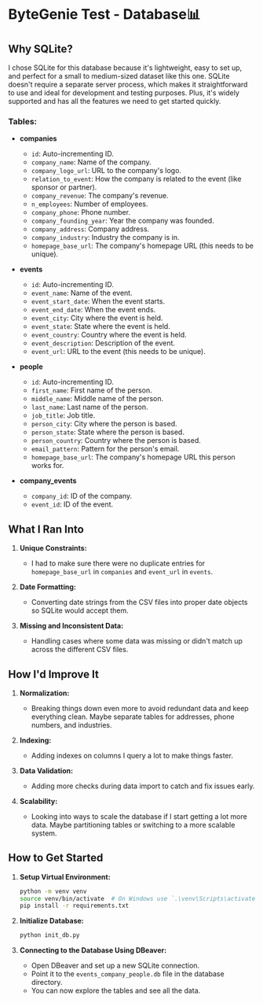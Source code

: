 # ByteGenie Test - Database📊

## Why SQLite?

I chose SQLite for this database because it's lightweight, easy to set up, and perfect for a small to medium-sized dataset like this one. SQLite doesn't require a separate server process, which makes it straightforward to use and ideal for development and testing purposes. Plus, it's widely supported and has all the features we need to get started quickly.

### Tables:

- **companies**
  - `id`: Auto-incrementing ID.
  - `company_name`: Name of the company.
  - `company_logo_url`: URL to the company's logo.
  - `relation_to_event`: How the company is related to the event (like sponsor or partner).
  - `company_revenue`: The company's revenue.
  - `n_employees`: Number of employees.
  - `company_phone`: Phone number.
  - `company_founding_year`: Year the company was founded.
  - `company_address`: Company address.
  - `company_industry`: Industry the company is in.
  - `homepage_base_url`: The company's homepage URL (this needs to be unique).

- **events**
  - `id`: Auto-incrementing ID.
  - `event_name`: Name of the event.
  - `event_start_date`: When the event starts.
  - `event_end_date`: When the event ends.
  - `event_city`: City where the event is held.
  - `event_state`: State where the event is held.
  - `event_country`: Country where the event is held.
  - `event_description`: Description of the event.
  - `event_url`: URL to the event (this needs to be unique).

- **people**
  - `id`: Auto-incrementing ID.
  - `first_name`: First name of the person.
  - `middle_name`: Middle name of the person.
  - `last_name`: Last name of the person.
  - `job_title`: Job title.
  - `person_city`: City where the person is based.
  - `person_state`: State where the person is based.
  - `person_country`: Country where the person is based.
  - `email_pattern`: Pattern for the person's email.
  - `homepage_base_url`: The company's homepage URL this person works for.

- **company_events**
  - `company_id`: ID of the company.
  - `event_id`: ID of the event.

## What I Ran Into

1. **Unique Constraints:**
   - I had to make sure there were no duplicate entries for `homepage_base_url` in `companies` and `event_url` in `events`.

2. **Date Formatting:**
   - Converting date strings from the CSV files into proper date objects so SQLite would accept them.

3. **Missing and Inconsistent Data:**
   - Handling cases where some data was missing or didn't match up across the different CSV files.

## How I'd Improve It

1. **Normalization:**
   - Breaking things down even more to avoid redundant data and keep everything clean. Maybe separate tables for addresses, phone numbers, and industries.

2. **Indexing:**
   - Adding indexes on columns I query a lot to make things faster.

3. **Data Validation:**
   - Adding more checks during data import to catch and fix issues early.

4. **Scalability:**
   - Looking into ways to scale the database if I start getting a lot more data. Maybe partitioning tables or switching to a more scalable system.

## How to Get Started

1. **Setup Virtual Environment:**
   ```sh
   python -m venv venv
   source venv/bin/activate  # On Windows use `.\venv\Scripts\activate`
   pip install -r requirements.txt
   ```

2. **Initialize Database:**
   ```sh
   python init_db.py
   ```

3. **Connecting to the Database Using DBeaver:**
    - Open DBeaver and set up a new SQLite connection.
    - Point it to the `events_company_people.db` file in the database directory.
    - You can now explore the tables and see all the data.
